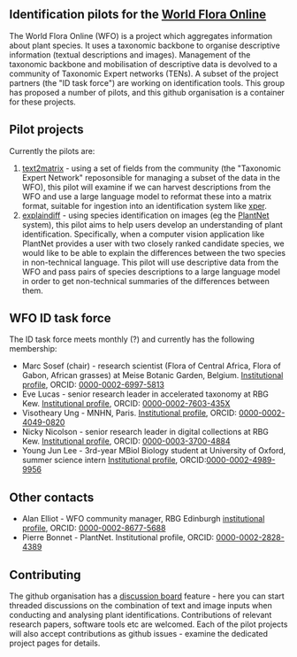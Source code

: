 
## Identification pilots for the [World Flora Online](https://www.worldfloraonline.org/)

The World Flora Online (WFO) is a project which aggregates information about plant species. It uses a taxonomic backbone to organise descriptive information (textual descriptions and images). Management of the taxonomic backbone and mobilisation of descriptive data is devolved to a community of Taxonomic Expert networks (TENs). A subset of the project partners (the "ID task force") are working on identification tools. This group has proposed a number of pilots, and this github organisation is a container for these projects.

## Pilot projects
Currently the pilots are:

1. [text2matrix](https://github.com/WFO-ID-pilots/text2matrix) - using a set of fields from the community (the "Taxonomic Expert Network" reposonsible for managing a subset of the data in the WFO), this pilot will examine if we can harvest descriptions from the WFO and use a large language model to reformat these into a matrix format, suitable for ingestion into an identification system like [xper](https://app.xper3.fr/).
1. [explaindiff](https://github.com/WFO-ID-pilots/explaindiffs) - using species identification on images (eg the [PlantNet](https://plantnet.org) system), this pilot aims to help users develop an understanding of plant identification. Specifically, when a computer vision application like PlantNet provides a user with two closely ranked candidate species, we would like to be able to explain the differences between the two species in non-technical language. This pilot will use descriptive data from the WFO and pass pairs of species descriptions to a large language model in order to get non-technical summaries of the differences between them.

## WFO ID task force

The ID task force meets monthly (?) and currently has the following membership:
- Marc Sosef (chair) - research scientist (Flora of Central Africa, Flora of Gabon, African grasses) at Meise Botanic Garden, Belgium. [Institutional profile](https://www.plantentuinmeise.be/nl/pQp2eSN/marc-sosef), ORCID: [0000-0002-6997-5813](https://orcid.org/0000-0002-6997-5813)
- Eve Lucas - senior research leader in accelerated taxonomy at RBG Kew. [Institutional profile](https://www.kew.org/science/our-science/people/eve-j-lucas), ORCID: [0000-0002-7603-435X](https://orcid.org/0000-0002-7603-435X)
- Visotheary Ung - MNHN, Paris. [Institutional profile](https://isyeb.mnhn.fr/en/directory/visotheary-ung-4696), ORCID: [0000-0002-4049-0820](https://orcid.org/0000-0002-4049-0820)
- Nicky Nicolson - senior research leader in digital collections at RBG Kew. [Institutional profile](https://www.kew.org/science/our-science/people/nicky-nicolson), ORCID: [0000-0003-3700-4884](https://orcid.org/0000-0003-3700-4884)
- Young Jun Lee - 3rd-year MBiol Biology student at University of Oxford, summer science intern [Institutional profile](https://www.salgo.ox.ac.uk/people/young-jun-lee), ORCID:[0000-0002-4989-9956](https://orcid.org/0000-0002-4989-9956)

## Other contacts

- Alan Elliot - WFO community manager, RBG Edinburgh [institutional profile](https://www.rbge.org.uk/about-us/who-we-are/staff/major-floras/dr-alan-elliott-bioinformatician/), ORCID: [0000-0002-8677-5688](https://orcid.org/0000-0002-8677-5688)
- Pierre Bonnet - PlantNet. Institutional profile, ORCID: [0000-0002-2828-4389](https://orcid.org/0000-0002-2828-4389)

## Contributing

The github organisation has a [discussion board](https://github.com/orgs/WFO-ID-pilots/discussions) feature - here you can start threaded discussions on the combination of text and image inputs when conducting and analysing plant identifications. Contributions of relevant research papers, software tools etc are welcomed. Each of the pilot projects will also accept contributions as github issues - examine the dedicated project pages for details.
